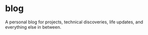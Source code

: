 # blog
A personal blog for projects, technical discoveries, life updates, and everything else in between.
